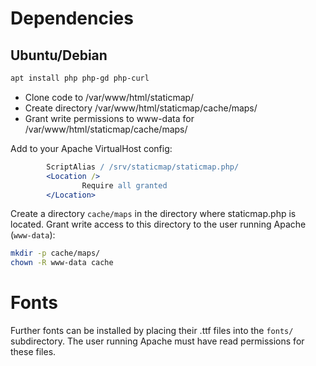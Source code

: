 # Dependencies

## Ubuntu/Debian

```sh
apt install php php-gd php-curl
```

* Clone code to /var/www/html/staticmap/
* Create directory /var/www/html/staticmap/cache/maps/
* Grant write permissions to www-data for /var/www/html/staticmap/cache/maps/

Add to your Apache VirtualHost config:

```Apache
        ScriptAlias / /srv/staticmap/staticmap.php/
        <Location />
                Require all granted
        </Location>
```

Create a directory `cache/maps` in the directory where staticmap.php is located.
Grant write access to this directory to the user running Apache (`www-data`):

```sh
mkdir -p cache/maps/
chown -R www-data cache
```



# Fonts

Further fonts can be installed by placing their .ttf files into the `fonts/` subdirectory.
The user running Apache must have read permissions for these files.
